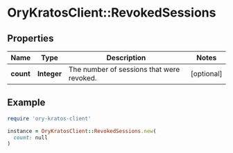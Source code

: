 # OryKratosClient::RevokedSessions

## Properties

| Name | Type | Description | Notes |
| ---- | ---- | ----------- | ----- |
| **count** | **Integer** | The number of sessions that were revoked. | [optional] |

## Example

```ruby
require 'ory-kratos-client'

instance = OryKratosClient::RevokedSessions.new(
  count: null
)
```

